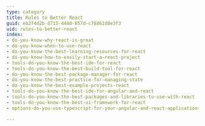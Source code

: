 ```yaml
---
type: category
title: Rules to Better React
guid: eb2f4d2b-d715-4480-857d-c78862d8e3f3
uid: rules-to-better-react
index:
- do-you-know-why-react-is-great
- do-you-know-when-to-use-react
- do-you-know-the-best-learning-resources-for-react
- do-you-know-how-to-easily-start-a-react-project
- tools-do-you-know-the-best-ide-for-react
- tools-do-you-know-the-best-build-tool-for-react
- do-you-know-the-best-package-manager-for-react
- do-you-know-the-best-practice-for-managing-state
- do-you-know-the-best-example-projects-react
- tools-do-you-know-the-best-ide-for-angular-and-react
- tools-do-you-know-the-best-packages-and-libraries-to-use-with-react
- tools-do-you-know-the-best-ui-framework-for-react
- options-do-you-use-typescript-for-your-angular-and-react-applications

---
```

<p>​​<br></p>


